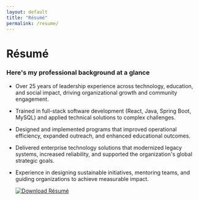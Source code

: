 ```yaml
---
layout: default
title: "Résumé"
permalink: /resume/
---
```


# Résumé

### Here's my professional background at a glance

- Over 25 years of leadership experience across technology, education, and social impact, driving organizational growth and community engagement.

- Trained in full-stack software development (React, Java, Spring Boot, MySQL) and applied technical solutions to complex challenges.

- Designed and implemented programs that improved operational efficiency, expanded outreach, and enhanced educational outcomes.

- Delivered enterprise technology solutions that modernized legacy systems, increased reliability, and supported the organization's global strategic goals.

- Experience in designing sustainable initiatives, mentoring teams, and guiding organizations to achieve measurable impact.

  [![Download Résumé](/assets/images/resume.jpg)](/resume/Shekhar-résumé.pdf)
  
